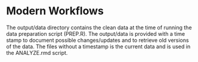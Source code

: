 # **Modern Workflows**

The output/data directory contains the clean data at the time of running the data preparation script (PREP.R). The output/data is provided with a time stamp to document possible changes/updates and to retrieve old versions of the data. 
The files without a timestamp is the current data and is used in the ANALYZE.rmd script. 